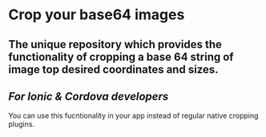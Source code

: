 # Crop your base64 images 
The unique repository which provides the functionality of cropping a base 64 string of image top desired coordinates
and sizes.
--
*For Ionic & Cordova developers*
--
You can use this fucntionality in your app instead of regular native cropping plugins.
